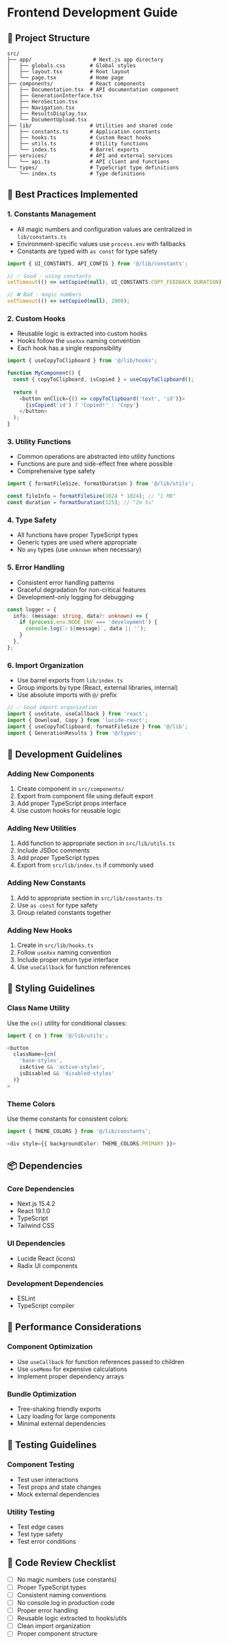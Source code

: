 # Frontend Development Guide

## 📁 Project Structure

```
src/
├── app/                    # Next.js app directory
│   ├── globals.css        # Global styles
│   ├── layout.tsx         # Root layout
│   └── page.tsx           # Home page
├── components/            # React components
│   ├── Documentation.tsx  # API documentation component
│   ├── GenerationInterface.tsx
│   ├── HeroSection.tsx
│   ├── Navigation.tsx
│   ├── ResultsDisplay.tsx
│   └── DocumentUpload.tsx
├── lib/                   # Utilities and shared code
│   ├── constants.ts       # Application constants
│   ├── hooks.ts           # Custom React hooks
│   ├── utils.ts           # Utility functions
│   └── index.ts           # Barrel exports
├── services/              # API and external services
│   └── api.ts             # API client and functions
└── types/                 # TypeScript type definitions
    └── index.ts           # Type definitions
```

## 🎯 Best Practices Implemented

### **1. Constants Management**
- All magic numbers and configuration values are centralized in `lib/constants.ts`
- Environment-specific values use `process.env` with fallbacks
- Constants are typed with `as const` for type safety

```typescript
import { UI_CONSTANTS, API_CONFIG } from '@/lib/constants';

// ✅ Good - using constants
setTimeout(() => setCopied(null), UI_CONSTANTS.COPY_FEEDBACK_DURATION);

// ❌ Bad - magic numbers
setTimeout(() => setCopied(null), 2000);
```

### **2. Custom Hooks**
- Reusable logic is extracted into custom hooks
- Hooks follow the `useXxx` naming convention
- Each hook has a single responsibility

```typescript
import { useCopyToClipboard } from '@/lib/hooks';

function MyComponent() {
  const { copyToClipboard, isCopied } = useCopyToClipboard();
  
  return (
    <button onClick={() => copyToClipboard('text', 'id')}>
      {isCopied('id') ? 'Copied!' : 'Copy'}
    </button>
  );
}
```

### **3. Utility Functions**
- Common operations are abstracted into utility functions
- Functions are pure and side-effect free where possible
- Comprehensive type safety

```typescript
import { formatFileSize, formatDuration } from '@/lib/utils';

const fileInfo = formatFileSize(1024 * 1024); // "1 MB"
const duration = formatDuration(125); // "2m 5s"
```

### **4. Type Safety**
- All functions have proper TypeScript types
- Generic types are used where appropriate
- No `any` types (use `unknown` when necessary)

### **5. Error Handling**
- Consistent error handling patterns
- Graceful degradation for non-critical features
- Development-only logging for debugging

```typescript
const logger = {
  info: (message: string, data?: unknown) => {
    if (process.env.NODE_ENV === 'development') {
      console.log(`ℹ️ ${message}`, data || '');
    }
  },
};
```

### **6. Import Organization**
- Use barrel exports from `lib/index.ts`
- Group imports by type (React, external libraries, internal)
- Use absolute imports with `@/` prefix

```typescript
// ✅ Good import organization
import { useState, useCallback } from 'react';
import { Download, Copy } from 'lucide-react';
import { useCopyToClipboard, formatFileSize } from '@/lib';
import { GenerationResults } from '@/types';
```

## 🔧 Development Guidelines

### **Adding New Components**
1. Create component in `src/components/`
2. Export from component file using default export
3. Add proper TypeScript props interface
4. Use custom hooks for reusable logic

### **Adding New Utilities**
1. Add function to appropriate section in `src/lib/utils.ts`
2. Include JSDoc comments
3. Add proper TypeScript types
4. Export from `src/lib/index.ts` if commonly used

### **Adding New Constants**
1. Add to appropriate section in `src/lib/constants.ts`
2. Use `as const` for type safety
3. Group related constants together

### **Adding New Hooks**
1. Create in `src/lib/hooks.ts`
2. Follow `useXxx` naming convention
3. Include proper return type interface
4. Use `useCallback` for function references

## 🎨 Styling Guidelines

### **Class Name Utility**
Use the `cn()` utility for conditional classes:

```typescript
import { cn } from '@/lib/utils';

<button 
  className={cn(
    'base-styles',
    isActive && 'active-styles',
    isDisabled && 'disabled-styles'
  )}
>
```

### **Theme Colors**
Use theme constants for consistent colors:

```typescript
import { THEME_COLORS } from '@/lib/constants';

<div style={{ backgroundColor: THEME_COLORS.PRIMARY }}>
```

## 📦 Dependencies

### **Core Dependencies**
- Next.js 15.4.2
- React 19.1.0
- TypeScript
- Tailwind CSS

### **UI Dependencies**
- Lucide React (icons)
- Radix UI components

### **Development Dependencies**
- ESLint
- TypeScript compiler

## 🚀 Performance Considerations

### **Component Optimization**
- Use `useCallback` for function references passed to children
- Use `useMemo` for expensive calculations
- Implement proper dependency arrays

### **Bundle Optimization**
- Tree-shaking friendly exports
- Lazy loading for large components
- Minimal external dependencies

## 🧪 Testing Guidelines

### **Component Testing**
- Test user interactions
- Test props and state changes
- Mock external dependencies

### **Utility Testing**
- Test edge cases
- Test type safety
- Test error conditions

## 📝 Code Review Checklist

- [ ] No magic numbers (use constants)
- [ ] Proper TypeScript types
- [ ] Consistent naming conventions
- [ ] No console.log in production code
- [ ] Proper error handling
- [ ] Reusable logic extracted to hooks/utils
- [ ] Clean import organization
- [ ] Proper component structure 
